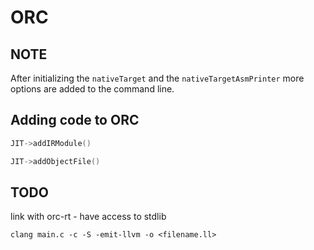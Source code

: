 # ORC

## NOTE

After initializing the `nativeTarget` and the `nativeTargetAsmPrinter` more
options are added to the command line.

## Adding code to ORC

```c++
JIT->addIRModule()
```

```c++
JIT->addObjectFile()
```

## TODO

link with orc-rt - have access to stdlib

```
clang main.c -c -S -emit-llvm -o <filename.ll>
```
